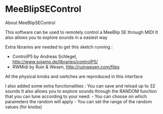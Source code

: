 MeeBlipSEControl
================

About MeeBlipSEControl

This software can be used to remotely control a MeeBlip SE through MIDI
It also allows you to explore sounds in a easiest way

Extra libraries are needed to get this sketch running :
- ControlP5 by Andreas Schlegel, http://www.sojamo.de/libraries/controlP5/
- RWMidi by Ruin & Wesen, http://ruinwesen.com/files

All the physical knobs and switches are reproduced in this interface

I also added some extra functionalities :
      You can save and reload up to 32 sounds
      It also allows you to explore sounds through the RANDOM function that you can tune according to your need:
      - You can choose on which parameters the random will apply
      - You can set the range of the random values (for knobs)

